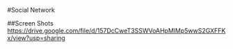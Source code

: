 #Social Network

##Screen Shots
https://drive.google.com/file/d/157DcCweT3SSWVoAHpMlMp5wwS2GXFFKx/view?usp=sharing
